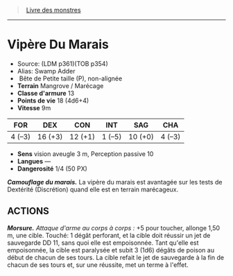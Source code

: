 ﻿> [Livre des monstres](tome_of_beasts.md)

---

# Vipère Du Marais

- Source: (LDM p361)(TOB p354)
- Alias: Swamp Adder
-  Bête de Petite taille (P), non-alignée
- **Terrain** Mangrove / Marécage
- **Classe d'armure** 13
- **Points de vie** 18 (4d6+4)
- **Vitesse** 9m

|FOR|DEX|CON|INT|SAG|CHA|
|---|---|---|---|---|---|
|4 (–3)|16 (+3)|12 (+1)|1 (–5)|10 (+0)|4 (–3)|

- **Sens** vision aveugle 3 m, Perception passive 10
- **Langues** —
- **Dangerosité** 1/4 (50 PX)

**_Camouflage du marais._** La vipère du marais est avantagée sur les tests de Dextérité (Discrétion) quand elle est en terrain marécageux.

## ACTIONS

**_Morsure._** _Attaque d'arme au corps à corps :_ +5 pour toucher, allonge 1,50 m, une cible. Touché: 1 dégât perforant, et la cible doit réussir un jet de sauvegarde DD 11, sans quoi elle est empoisonnée. Tant qu'elle est empoisonnée, la cible est paralysée et subit 3 (1d6) dégâts de poison au début de chacun de ses tours. La cible refait le jet de sauvegarde à la fin de chacun de ses tours et, sur une réussite, met un terme à l'effet.

